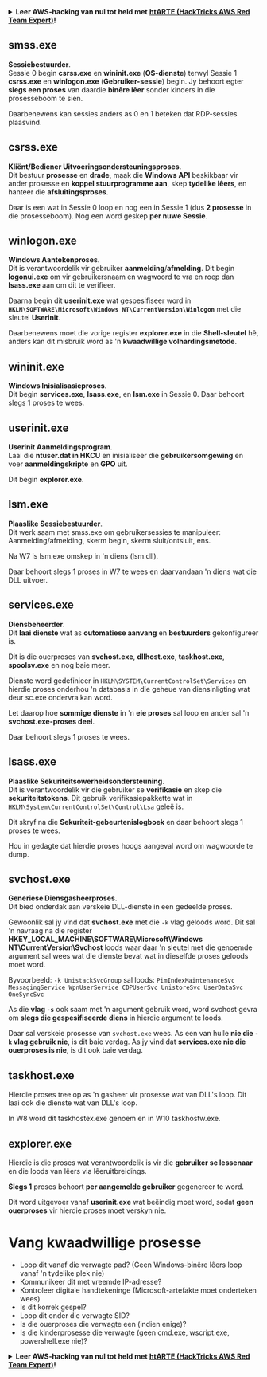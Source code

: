 <details>

<summary><strong>Leer AWS-hacking van nul tot held met</strong> <a href="https://training.hacktricks.xyz/courses/arte"><strong>htARTE (HackTricks AWS Red Team Expert)</strong></a><strong>!</strong></summary>

Ander maniere om HackTricks te ondersteun:

* As jy jou **maatskappy geadverteer wil sien in HackTricks** of **HackTricks in PDF wil aflaai**, kyk na die [**SUBSCRIPTION PLANS**](https://github.com/sponsors/carlospolop)!
* Kry die [**amptelike PEASS & HackTricks swag**](https://peass.creator-spring.com)
* Ontdek [**The PEASS Family**](https://opensea.io/collection/the-peass-family), ons versameling eksklusiewe [**NFTs**](https://opensea.io/collection/the-peass-family)
* **Sluit aan by die** 💬 [**Discord-groep**](https://discord.gg/hRep4RUj7f) of die [**telegram-groep**](https://t.me/peass) of **volg** ons op **Twitter** 🐦 [**@hacktricks_live**](https://twitter.com/hacktricks_live)**.**
* **Deel jou hacking-truuks deur PR's in te dien by die** [**HackTricks**](https://github.com/carlospolop/hacktricks) en [**HackTricks Cloud**](https://github.com/carlospolop/hacktricks-cloud) GitHub-opslag.

</details>


## smss.exe

**Sessiebestuurder**.\
Sessie 0 begin **csrss.exe** en **wininit.exe** (**OS-dienste**) terwyl Sessie 1 **csrss.exe** en **winlogon.exe** (**Gebruiker-sessie**) begin. Jy behoort egter **slegs een proses** van daardie **binêre lêer** sonder kinders in die prosesseboom te sien.

Daarbenewens kan sessies anders as 0 en 1 beteken dat RDP-sessies plaasvind.


## csrss.exe

**Kliënt/Bediener Uitvoeringsondersteuningsproses**.\
Dit bestuur **prosesse** en **drade**, maak die **Windows API** beskikbaar vir ander prosesse en **koppel stuurprogramme aan**, skep **tydelike lêers**, en hanteer die **afsluitingsproses**.

Daar is een wat in Sessie 0 loop en nog een in Sessie 1 (dus **2 prosesse** in die prosesseboom). Nog een word geskep **per nuwe Sessie**.


## winlogon.exe

**Windows Aantekenproses**.\
Dit is verantwoordelik vir gebruiker **aanmelding**/**afmelding**. Dit begin **logonui.exe** om vir gebruikersnaam en wagwoord te vra en roep dan **lsass.exe** aan om dit te verifieer.

Daarna begin dit **userinit.exe** wat gespesifiseer word in **`HKLM\SOFTWARE\Microsoft\Windows NT\CurrentVersion\Winlogon`** met die sleutel **Userinit**.

Daarbenewens moet die vorige register **explorer.exe** in die **Shell-sleutel** hê, anders kan dit misbruik word as 'n **kwaadwillige volhardingsmetode**.


## wininit.exe

**Windows Inisialisasieproses**. \
Dit begin **services.exe**, **lsass.exe**, en **lsm.exe** in Sessie 0. Daar behoort slegs 1 proses te wees.


## userinit.exe

**Userinit Aanmeldingsprogram**.\
Laai die **ntuser.dat in HKCU** en inisialiseer die **gebruikersomgewing** en voer **aanmeldingskripte** en **GPO** uit.

Dit begin **explorer.exe**.


## lsm.exe

**Plaaslike Sessiebestuurder**.\
Dit werk saam met smss.exe om gebruikersessies te manipuleer: Aanmelding/afmelding, skerm begin, skerm sluit/ontsluit, ens.

Na W7 is lsm.exe omskep in 'n diens (lsm.dll).

Daar behoort slegs 1 proses in W7 te wees en daarvandaan 'n diens wat die DLL uitvoer.


## services.exe

**Diensbeheerder**.\
Dit **laai** **dienste** wat as **outomatiese aanvang** en **bestuurders** gekonfigureer is.

Dit is die ouerproses van **svchost.exe**, **dllhost.exe**, **taskhost.exe**, **spoolsv.exe** en nog baie meer.

Dienste word gedefinieer in `HKLM\SYSTEM\CurrentControlSet\Services` en hierdie proses onderhou 'n databasis in die geheue van diensinligting wat deur sc.exe ondervra kan word.

Let daarop hoe **sommige** **dienste** in 'n **eie proses** sal loop en ander sal 'n **svchost.exe-proses deel**.

Daar behoort slegs 1 proses te wees.


## lsass.exe

**Plaaslike Sekuriteitsowerheidsondersteuning**.\
Dit is verantwoordelik vir die gebruiker se **verifikasie** en skep die **sekuriteitstokens**. Dit gebruik verifikasiepakkette wat in `HKLM\System\CurrentControlSet\Control\Lsa` geleë is.

Dit skryf na die **Sekuriteit-gebeurtenislogboek** en daar behoort slegs 1 proses te wees.

Hou in gedagte dat hierdie proses hoogs aangeval word om wagwoorde te dump.


## svchost.exe

**Generiese Diensgasheerproses**.\
Dit bied onderdak aan verskeie DLL-dienste in een gedeelde proses.

Gewoonlik sal jy vind dat **svchost.exe** met die `-k` vlag geloods word. Dit sal 'n navraag na die register **HKEY\_LOCAL\_MACHINE\SOFTWARE\Microsoft\Windows NT\CurrentVersion\Svchost** loods waar daar 'n sleutel met die genoemde argument sal wees wat die dienste bevat wat in dieselfde proses geloods moet word.

Byvoorbeeld: `-k UnistackSvcGroup` sal loods: `PimIndexMaintenanceSvc MessagingService WpnUserService CDPUserSvc UnistoreSvc UserDataSvc OneSyncSvc`

As die **vlag `-s`** ook saam met 'n argument gebruik word, word svchost gevra om **slegs die gespesifiseerde diens** in hierdie argument te loods.

Daar sal verskeie prosesse van `svchost.exe` wees. As een van hulle **nie die `-k` vlag gebruik nie**, is dit baie verdag. As jy vind dat **services.exe nie die ouerproses is nie**, is dit ook baie verdag.


## taskhost.exe

Hierdie proses tree op as 'n gasheer vir prosesse wat van DLL's loop. Dit laai ook die dienste wat van DLL's loop.

In W8 word dit taskhostex.exe genoem en in W10 taskhostw.exe.


## explorer.exe

Hierdie is die proses wat verantwoordelik is vir die **gebruiker se lessenaar** en die loods van lêers via lêeruitbreidings.

**Slegs 1** proses behoort **per aangemelde gebruiker** gegenereer te word.

Dit word uitgevoer vanaf **userinit.exe** wat beëindig moet word, sodat **geen ouerproses** vir hierdie proses moet verskyn nie.


# Vang kwaadwillige prosesse

* Loop dit vanaf die verwagte pad? (Geen Windows-binêre lêers loop vanaf 'n tydelike plek nie)
* Kommunikeer dit met vreemde IP-adresse?
* Kontroleer digitale handtekeninge (Microsoft-artefakte moet onderteken wees)
* Is dit korrek gespel?
* Loop dit onder die verwagte SID?
* Is die ouerproses die verwagte een (indien enige)?
* Is die kinderprosesse die verwagte (geen cmd.exe, wscript.exe, powershell.exe nie)?


<details>

<summary><strong>Leer AWS-hacking van nul tot held met</strong> <a href="https://training.hacktricks.xyz/courses/arte"><strong>htARTE (HackTricks AWS Red Team Expert)</strong></a><strong>!</strong></summary>

Ander maniere om HackTricks te ondersteun:

* As jy jou **maatskappy geadverteer wil sien in HackTricks** of **HackTricks in PDF wil aflaai**, ky
